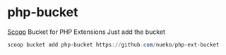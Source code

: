 # php-bucket
[Scoop](http://scoop.sh) Bucket for PHP Extensions
Just add the bucket
```powershell
scoop bucket add php-bucket https://github.com/nueko/php-ext-bucket
```
